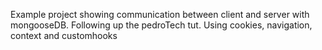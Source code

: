 Example project showing communication between client and server with mongooseDB. Following up the pedroTech tut.
Using cookies, navigation, context and customhooks
